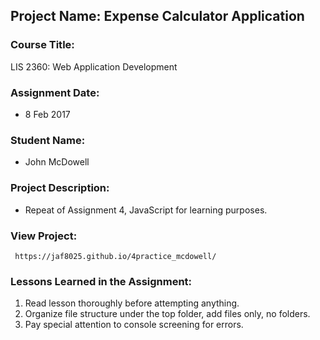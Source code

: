 ## Project Name:  Expense Calculator Application

### Course Title:
LIS 2360:  Web Application Development

### Assignment Date:  
*  8 Feb 2017

### Student Name:  
 *  John McDowell

### Project Description:
 *  Repeat of Assignment 4, JavaScript for learning purposes.

### View Project:
     https://jaf8025.github.io/4practice_mcdowell/

### Lessons Learned in the Assignment:
1. Read lesson thoroughly before attempting anything.
2. Organize file structure under the top folder, add files only, no folders.
3. Pay special attention to console screening for errors.
